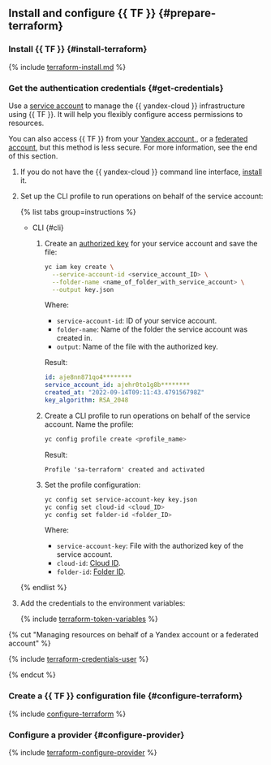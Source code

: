 ## Install and configure {{ TF }} {#prepare-terraform}

### Install {{ TF }} {#install-terraform}

{% include [terraform-install.md](../includes/terraform-install.md) %}

### Get the authentication credentials {#get-credentials}

Use a [service account](../../iam/concepts/users/service-accounts.md) to manage the {{ yandex-cloud }} infrastructure using {{ TF }}. It will help you flexibly configure access permissions to resources.

You can also access {{ TF }} from your [Yandex account](../../iam/concepts/users/accounts.md#passport),, or a [federated account](../../iam/concepts/users/accounts.md#saml-federation), but this method is less secure. For more information, see the end of this section.

1. If you do not have the {{ yandex-cloud }} command line interface, [install](../../cli/quickstart.md#install) it.

1. Set up the CLI profile to run operations on behalf of the service account:

   {% list tabs group=instructions %}

   - CLI {#cli}

      1. Create an [authorized key](../../iam/concepts/authorization/key.md) for your service account and save the file:

         ```bash
         yc iam key create \
           --service-account-id <service_account_ID> \
           --folder-name <name_of_folder_with_service_account> \
           --output key.json
         ```

         Where:
         * `service-account-id`: ID of your service account.
         * `folder-name`: Name of the folder the service account was created in.
         * `output`: Name of the file with the authorized key.

         Result:

         ```yaml
         id: aje8nn871qo4********
         service_account_id: ajehr0to1g8b********
         created_at: "2022-09-14T09:11:43.479156798Z"
         key_algorithm: RSA_2048
         ```

      1. Create a CLI profile to run operations on behalf of the service account. Name the profile:

         ```bash
         yc config profile create <profile_name>
         ```

         Result:

         ```text
         Profile 'sa-terraform' created and activated
         ```

      1. Set the profile configuration:

         ```bash
         yc config set service-account-key key.json
         yc config set cloud-id <cloud_ID>
         yc config set folder-id <folder_ID>
         ```

         Where:
         * `service-account-key`: File with the authorized key of the service account.
         * `cloud-id`: [Cloud ID](../../resource-manager/operations/cloud/get-id.md).
         * `folder-id`: [Folder ID](../../resource-manager/operations/folder/get-id.md).

   {% endlist %}

1. Add the credentials to the environment variables:

   {% include [terraform-token-variables](../../_includes/terraform-token-variables.md) %}


{% cut "Managing resources on behalf of a Yandex account or a federated account" %}

{% include [terraform-credentials-user](../_tutorials_includes/terraform-credentials-user.md) %}

{% endcut %}



### Create a {{ TF }} configuration file {#configure-terraform}

{% include [configure-terraform](../_tutorials_includes/configure-terraform.md) %}

### Configure a provider {#configure-provider}

{% include [terraform-configure-provider](../_tutorials_includes//terraform-configure-provider.md) %}
